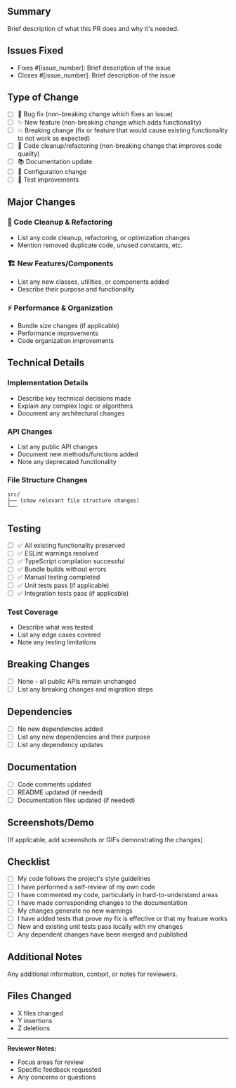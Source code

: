 ## Summary

Brief description of what this PR does and why it's needed.

## Issues Fixed

- Fixes #[issue_number]: Brief description of the issue
- Closes #[issue_number]: Brief description of the issue

## Type of Change

- [ ] 🐛 Bug fix (non-breaking change which fixes an issue)
- [ ] ✨ New feature (non-breaking change which adds functionality)
- [ ] 💥 Breaking change (fix or feature that would cause existing functionality to not work as expected)
- [ ] 🧹 Code cleanup/refactoring (non-breaking change that improves code quality)
- [ ] 📚 Documentation update
- [ ] 🔧 Configuration change
- [ ] 🧪 Test improvements

## Major Changes

### 🧹 Code Cleanup & Refactoring
- List any code cleanup, refactoring, or optimization changes
- Mention removed duplicate code, unused constants, etc.

### 🏗️ New Features/Components
- List any new classes, utilities, or components added
- Describe their purpose and functionality

### ⚡ Performance & Organization
- Bundle size changes (if applicable)
- Performance improvements
- Code organization improvements

## Technical Details

### Implementation Details
- Describe key technical decisions made
- Explain any complex logic or algorithms
- Document any architectural changes

### API Changes
- List any public API changes
- Document new methods/functions added
- Note any deprecated functionality

### File Structure Changes
```
src/
├── (show relevant file structure changes)
└── 
```

## Testing

- [ ] ✅ All existing functionality preserved
- [ ] ✅ ESLint warnings resolved
- [ ] ✅ TypeScript compilation successful
- [ ] ✅ Bundle builds without errors
- [ ] ✅ Manual testing completed
- [ ] ✅ Unit tests pass (if applicable)
- [ ] ✅ Integration tests pass (if applicable)

### Test Coverage
- Describe what was tested
- List any edge cases covered
- Note any testing limitations

## Breaking Changes

- [ ] None - all public APIs remain unchanged
- [ ] List any breaking changes and migration steps

## Dependencies

- [ ] No new dependencies added
- [ ] List any new dependencies and their purpose
- [ ] List any dependency updates

## Documentation

- [ ] Code comments updated
- [ ] README updated (if needed)
- [ ] Documentation files updated (if needed)

## Screenshots/Demo

(If applicable, add screenshots or GIFs demonstrating the changes)

## Checklist

- [ ] My code follows the project's style guidelines
- [ ] I have performed a self-review of my own code
- [ ] I have commented my code, particularly in hard-to-understand areas
- [ ] I have made corresponding changes to the documentation
- [ ] My changes generate no new warnings
- [ ] I have added tests that prove my fix is effective or that my feature works
- [ ] New and existing unit tests pass locally with my changes
- [ ] Any dependent changes have been merged and published

## Additional Notes

Any additional information, context, or notes for reviewers.

## Files Changed

- X files changed
- Y insertions
- Z deletions

---

**Reviewer Notes:**
- Focus areas for review
- Specific feedback requested
- Any concerns or questions 